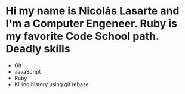 Hi my name is Nicolás Lasarte and I'm a Computer Engeneer.
Ruby is my favorite Code School path. 
Deadly skills
=============
* Git
* JavaScript
* Ruby
* Killing history using git rebase
